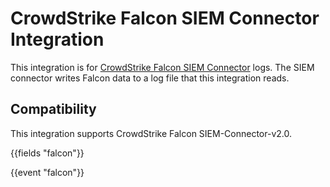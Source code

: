 # CrowdStrike Falcon SIEM Connector Integration

This integration is for [CrowdStrike Falcon SIEM Connector](
https://www.crowdstrike.com/blog/tech-center/integrate-with-your-siem/) logs.
The SIEM connector writes Falcon data to a log file that this integration reads.

## Compatibility

This integration supports CrowdStrike Falcon SIEM-Connector-v2.0.

{{fields "falcon"}}

{{event "falcon"}}
